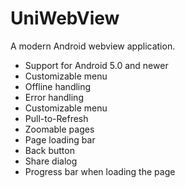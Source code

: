 # UniWebView
A modern Android webview application.

- Support for Android 5.0 and newer
- Customizable menu
- Offline handling
- Error handling
- Customizable menu
- Pull-to-Refresh
- Zoomable pages
- Page loading bar
- Back button
- Share dialog
- Progress bar when loading the page 
